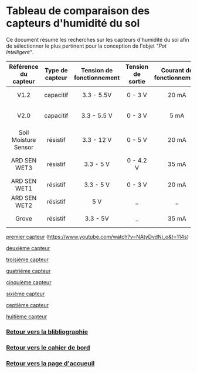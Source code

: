 # Tableau de comparaison des capteurs d'humidité du sol

Ce document résume les recherches sur les capteurs d'humidité du sol afin de sélectionner le plus pertinent pour la conception de l'objet *"Pot Intelligent"*.

| Référence du capteur  | Type de capteur | Tension de fonctionnement | Tension de sortie | Courant de fonctionnement | Dimensions        | Compatible avec Arduino | Compatible avec Raspberry Pi | Prix  |
|:---------------------:|:---------------:|:----------------------------------------:|:-----------------:|:-------------------------:|:----------------:|:-----------------------:|:----------------------------:|:-----:|
| V1.2                  | capacitif       | 3.3 - 5.5V                               | 0 - 3 V           | 20 mA                     | 22 x 97 x 9 mm   | Oui                     | Oui                          | 9,49€  |
| V2.0                  | capacitif       | 3.3 - 5.5 V                              | 0 - 3 V           | 5 mA                      | 100 x 22 x 10 mm | Oui                     | avec un convertisseur ADC    | 2,92€  |
| Soil Moisture Sensor  | résistif        | 3.3 - 12 V                               | 0 - 5 V           | 20 mA                     | 36 x 15 x 7 mm   | Oui                     | Oui                          | 2,7€   |
| ARD SEN WET3          | résistif        | 3.3 - 5 V                                | 0 - 4.2 V         | 35 mA                     | 82 x 20 x 10 mm  | Oui                     | avec le module ADC KY053     | 5,03€  |
| ARD SEN WET1          | résistif        | 3.3 - 5 V                                | 0 - 3 V           | 20 mA                     | _                | Oui                     | Non                          | 0,97€  |
| ARD SEN WET2          | résistif        | 5 V                                      | _                 | _                         | 65 x 20 mm       | Oui                     | Non                          | 0,83€  |
| Grove                 | résistif        | 3.3 - 5V                                 | _                 | 35 mA                     | 20 X 60 mm       | Oui                     | Non                          | 4,43€  |

[premier capteur](https://cdn.shopify.com/s/files/1/1509/1638/files/Hygrometer_V1.2_Sensor_Modul_Datenblatt_AZ-Delivery_Vertriebs_GmbH.pdf?v=1608545956)
(https://www.youtube.com/watch?v=NAtyDvdNi_o&t=114s)

[deuxième capteur](https://www.reichelt.com/fr/fr/cartes-de-d-veloppement-capteur-d-humidit-encastrable-dans-le-debo-cap-sens-p223620.html?r=1&fbclid=IwAR1)

[troisième capteur](https://www.youtube.com/watch?v=8wXSh9TeYoA&t=44s)

[quatrième capteur](https://cdn-reichelt.de/documents/datenblatt/A300/DATASHEET_SEN-MOISTURE.pdf)

[cinquième capteur](https://cdn-reichelt.de/documents/datenblatt/A300/DATASHEET_SEN-MOISTURE.pdf)

[sixième capteur](https://cdn-reichelt.de/documents/datenblatt/A300/ME110.pdf)

[ceptième capteur](https://cdn-reichelt.de/documents/datenblatt/A300/SE045.pdf)

[huitième capteur](https://cdn-reichelt.de/documents/datenblatt/A300/101020008_01.pdf)





### [Retour vers la blibliographie](https://github.com/TeteNeuvyAlexandre/Projet-Agriculture-Urbaine/blob/main/Bibliographie/Bibliographie.md)

### [Retour vers le cahier de bord](https://github.com/TeteNeuvyAlexandre/Projet-Agriculture-Urbaine/blob/main/Cahier-de-Bord/CahierDeBord.md)

### [Retour vers la page d'accueuil](https://github.com/TeteNeuvyAlexandre/Projet-Agriculture-Urbaine)
